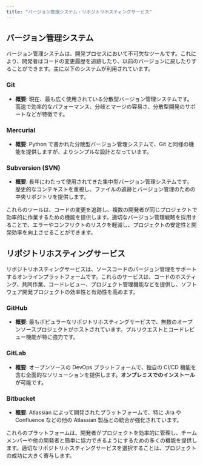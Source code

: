 ```yaml
---
title: "バージョン管理システム・リポジトリホスティングサービス"
---
```


## バージョン管理システム

バージョン管理システムは、開発プロセスにおいて不可欠なツールです。これにより、開発者はコードの変更履歴を追跡したり、以前のバージョンに戻したりすることができます。主に以下のシステムが利用されています。

### Git

- **概要**: 現在、最も広く使用されている分散型バージョン管理システムです。高速で効率的なパフォーマンス、分岐とマージの容易さ、分散型開発のサポートなどが特徴です。

### Mercurial

- **概要**: Python で書かれた分散型バージョン管理システムで、Git と同様の機能を提供しますが、よりシンプルな設計となっています。

### Subversion (SVN)

- **概要**: 長年にわたって使用されてきた集中型バージョン管理システムです。歴史的なコンテキストを重視し、ファイルの追跡とバージョン管理のための中央リポジトリを提供します。

これらのツールは、コードの変更を追跡し、複数の開発者が同じプロジェクトで効率的に作業するための機能を提供します。適切なバージョン管理戦略を採用することで、エラーやコンフリクトのリスクを軽減し、プロジェクトの安定性と開発効率を向上させることができます。

## リポジトリホスティングサービス

リポジトリホスティングサービスは、ソースコードのバージョン管理をサポートするオンラインプラットフォームです。これらのサービスは、コードのホスティング、共同作業、コードレビュー、プロジェクト管理機能などを提供し、ソフトウェア開発プロジェクトの効率性と有効性を高めます。

### GitHub

- **概要**: 最もポピュラーなリポジトリホスティングサービスで、無数のオープンソースプロジェクトがホストされています。プルリクエストとコードレビュー機能が特に強力です。

### GitLab

- **概要**: オープンソースの DevOps プラットフォームで、独自の CI/CD 機能を含む全面的なソリューションを提供します。**オンプレミスでのインストール**が可能です。

### Bitbucket

- **概要**: Atlassian によって開発されたプラットフォームで、特に Jira や Confluence などの他の Atlassian 製品との統合が強化されています。

これらのプラットフォームは、開発者がプロジェクトを効率的に管理し、チームメンバーや他の開発者と簡単に協力できるようにするための多くの機能を提供します。適切なリポジトリホスティングサービスを選択することは、プロジェクトの成功に大きく寄与します。
